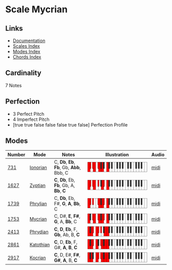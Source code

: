 # Scale Mycrian

## Links

- [Documentation](README.md)
- [Scales Index](Scales.md)
- [Modes Index](Modes.md)
- [Chords Index](Chords.md)

## Cardinality

7 Notes

## Perfection

- 3 Perfect Pitch
- 4 Imperfect Pitch
- [true true false false false true false] Perfection Profile

## Modes

| Number | Mode | Notes | Illustration | Audio |
|--------|------|-------|--------------|-------|
| [731](https://ianring.com/musictheory/scales/731) | [Ionorian](ModeIonorian.md) | C, **Db**, **Eb**, **Fb**, Gb, **Abb**, Bbb, C | ![CNaturalIonorian](ModeCNaturalIonorian.png) | [midi](https://github.com/edipermadi/music/blob/main/docs/ModeCNaturalIonorian.mid?raw=true) | 
| [1627](https://ianring.com/musictheory/scales/1627) | [Zyptian](ModeZyptian.md) | **C**, **Db**, Eb, **Fb**, Gb, A, **Bb**, **C** | ![CNaturalZyptian](ModeCNaturalZyptian.png) | [midi](https://github.com/edipermadi/music/blob/main/docs/ModeCNaturalZyptian.mid?raw=true) | 
| [1739](https://ianring.com/musictheory/scales/1739) | [Phrylian](ModePhrylian.md) | C, **Db**, Eb, F#, **G**, **A**, **Bb**, C | ![CNaturalPhrylian](ModeCNaturalPhrylian.png) | [midi](https://github.com/edipermadi/music/blob/main/docs/ModeCNaturalPhrylian.mid?raw=true) | 
| [1753](https://ianring.com/musictheory/scales/1753) | [Mycrian](ModeMycrian.md) | C, D#, **E**, **F#**, **G**, A, **Bb**, C | ![CNaturalMycrian](ModeCNaturalMycrian.png) | [midi](https://github.com/edipermadi/music/blob/main/docs/ModeCNaturalMycrian.mid?raw=true) | 
| [2413](https://ianring.com/musictheory/scales/2413) | [Phrydian](ModePhrydian.md) | **C**, **D**, **Eb**, F, **Gb**, Ab, B, **C** | ![CNaturalPhrydian](ModeCNaturalPhrydian.png) | [midi](https://github.com/edipermadi/music/blob/main/docs/ModeCNaturalPhrydian.mid?raw=true) | 
| [2861](https://ianring.com/musictheory/scales/2861) | [Katothian](ModeKatothian.md) | **C**, D, **Eb**, F, G#, **A**, **B**, **C** | ![CNaturalKatothian](ModeCNaturalKatothian.png) | [midi](https://github.com/edipermadi/music/blob/main/docs/ModeCNaturalKatothian.mid?raw=true) | 
| [2917](https://ianring.com/musictheory/scales/2917) | [Kocrian](ModeKocrian.md) | **C**, D, E#, **F#**, **G#**, **A**, B, **C** | ![CNaturalKocrian](ModeCNaturalKocrian.png) | [midi](https://github.com/edipermadi/music/blob/main/docs/ModeCNaturalKocrian.mid?raw=true) | 
